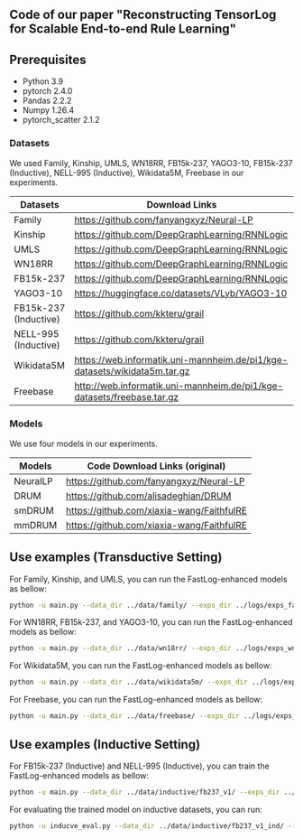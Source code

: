 ## Code of our paper "Reconstructing TensorLog for Scalable End-to-end Rule Learning"

## Prerequisites

* Python 3.9
* pytorch 2.4.0
* Pandas 2.2.2
* Numpy 1.26.4
* pytorch_scatter 2.1.2

### Datasets

We used Family, Kinship, UMLS, WN18RR, FB15k-237, YAGO3-10, FB15k-237 (Inductive), NELL-995 (Inductive), Wikidata5M, Freebase in our experiments.

| Datasets           | Download Links                                                       |
|--------------------|----------------------------------------------------------------------|
| Family             | https://github.com/fanyangxyz/Neural-LP                        |
| Kinship            | https://github.com/DeepGraphLearning/RNNLogic                        |
| UMLS               | https://github.com/DeepGraphLearning/RNNLogic                        |
| WN18RR             | https://github.com/DeepGraphLearning/RNNLogic   |
| FB15k-237          | https://github.com/DeepGraphLearning/RNNLogic   |
| YAGO3-10           | https://huggingface.co/datasets/VLyb/YAGO3-10   |
| FB15k-237 (Inductive)         | https://github.com/kkteru/grail   |
| NELL-995 (Inductive)           | https://github.com/kkteru/grail   |
| Wikidata5M         | https://web.informatik.uni-mannheim.de/pi1/kge-datasets/wikidata5m.tar.gz   |
| Freebase           | http://web.informatik.uni-mannheim.de/pi1/kge-datasets/freebase.tar.gz   |

### Models

We use four models in our experiments.

| Models             | Code Download Links (original)                  |
|--------------------|-------------------------------------------------|
| NeuralLP           | https://github.com/fanyangxyz/Neural-LP         |
| DRUM               | https://github.com/alisadeghian/DRUM            |
| smDRUM             | https://github.com/xiaxia-wang/FaithfulRE       |
| mmDRUM             | https://github.com/xiaxia-wang/FaithfulRE       |

## Use examples (Transductive Setting)

For Family, Kinship, and UMLS, you can run the FastLog-enhanced models as bellow:

```sh
python -u main.py --data_dir ../data/family/ --exps_dir ../logs/exps_family_drum_seed1234/ --exp_name family --batch_size 32 --length 3 --max_epoch 10 --dropout 0. --use_gpu --gpu_id 0  --step 3 --do_train --do_test --max_time -1 --min_time -1 --learning_rate 1e-3 --accum_step 1 --early_stop --raw --model_name DRUM --seed 1234
```

For WN18RR, FB15k-237, and YAGO3-10, you can run the FastLog-enhanced models as bellow:

```sh
python -u main.py --data_dir ../data/wn18rr/ --exps_dir ../logs/exps_wn18rr_drum_seed1234/ --exp_name wn18rr --batch_size 32 --length 3 --max_epoch 10 --dropout 0. --use_gpu --gpu_id 0  --step 3 --do_train --do_test --max_time -1 --min_time -1 --learning_rate 1e-3 --accum_step 1 --early_stop --raw --model_name DRUM --seed 1234 --use_topk
```

For Wikidata5M, you can run the FastLog-enhanced models as bellow:

```sh
python -u main.py --data_dir ../data/wikidata5m/ --exps_dir ../logs/exps_wikidata5m_drum_seed1234/ --exp_name wikidata5m --batch_size 16 --length 3 --max_epoch 10 --dropout 0. --use_gpu --gpu_id 0  --step 3 --do_train --do_test --max_time 20000 --min_time -1 --learning_rate 1e-3 --accum_step 1 --early_stop --raw --model_name DRUM --seed 1234 --use_topk --sparse
```

For Freebase, you can run the FastLog-enhanced models as bellow:

```sh
python -u main.py --data_dir ../data/freebase/ --exps_dir ../logs/exps_freebase_drum_seed1234/ --exp_name freebase --batch_size 1 --length 3 --max_epoch 10 --dropout 0. --use_gpu --gpu_id 0  --step 3 --do_train --do_test --max_time 20000 --min_time -1 --learning_rate 1e-3 --accum_step 1 --early_stop --raw --model_name DRUM --seed 1234 --use_topk --sparse
```

## Use examples (Inductive Setting)

For FB15k-237 (Inductive) and NELL-995 (Inductive), you can train the FastLog-enhanced models as bellow:

```sh
python -u main.py --data_dir ../data/inductive/fb237_v1/ --exps_dir ../logs/exps_fb237_v1_drum_seed1234_l6/ --exp_name fb237_v1 --batch_size 32 --length 3 --max_epoch 10 --dropout 0. --use_gpu --gpu_id 0  --step 6 --do_train --do_test --max_time -1 --min_time -1 --learning_rate 1e-3 --accum_step 1 --early_stop --raw --model_name DRUM --seed 1234
```

For evaluating the trained model on inductive datasets, you can run:

```sh
python -u inducve_eval.py --data_dir ../data/inductive/fb237_v1_ind/ --exps_dir ../logs/exps_fb237_v1_drum_seed1234_l6/ --exp_name fb237_v1 --batch_size 32 --length 3 --max_epoch 10 --dropout 0. --use_gpu --gpu_id 0  --step 6 --do_test --max_time -1 --min_time -1 --learning_rate 1e-3 --accum_step 1 --early_stop --raw --model_name DRUM --seed 1234
```
